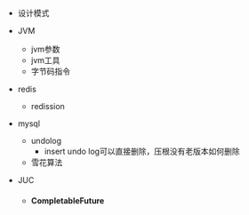 + 设计模式
+ JVM
  + jvm参数
  + jvm工具
  + 字节码指令
+ redis
  
  + redission
+ mysql
  + undolog
    + insert undo log可以直接删除，压根没有老版本如何删除
  + 雪花算法
+ JUC
  
  + #### CompletableFuture